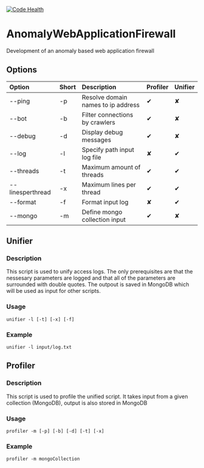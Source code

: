 [![Code Health](https://landscape.io/github/matthiasmaes/AnomalyWebApplicationFirewall/master/landscape.svg?style=flat)](https://landscape.io/github/matthiasmaes/AnomalyWebApplicationFirewall/master)


# AnomalyWebApplicationFirewall
Development of an anomaly based web application firewall


## Options 

| Option | Short | Description | Profiler | Unifier
|:-------------|:-------------|:-----|:------|:------|
| --ping | -p | Resolve domain names to ip address | ✔ | ✘ |
| --bot | -b | Filter connections by crawlers | ✔ | ✘ |
| --debug | -d | Display debug messages | ✔ | ✘ |
| --log | -l | Specify path input log file | ✘ | ✔ |
| --threads | -t | Maximum amount of threads | ✔ | ✔ |
| --linesperthread | -x | Maximum lines per thread | ✔ | ✔ |
| --format | -f | Format input log | ✘ | ✔ |
| --mongo | -m | Define mongo collection input | ✔ | ✘ |




## Unifier
### Description
This script is used to unify access logs. The only prerequisites are that the nessesary parameters are logged and that all of the parameters are surrounded with double quotes. The outpout is saved in MongoDB which will be used as input for other scripts.

### Usage
`unifier -l [-t] [-x] [-f]`

### Example
`unifier -l input/log.txt`



## Profiler
### Description
This script is used to profile the unified script. It takes input from a given collection (MongoDB), output is also stored in MongoDB

### Usage
`profiler -m [-p] [-b] [-d] [-t] [-x]`

### Example
`profiler -m mongoCollection`



